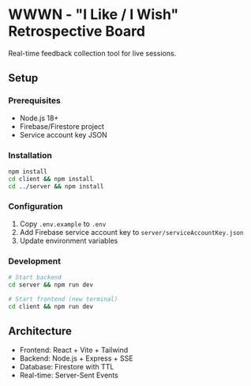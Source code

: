 # WWWN - "I Like / I Wish" Retrospective Board

Real-time feedback collection tool for live sessions.

## Setup

### Prerequisites
- Node.js 18+
- Firebase/Firestore project
- Service account key JSON

### Installation

```bash
npm install
cd client && npm install
cd ../server && npm install
```

### Configuration

1. Copy `.env.example` to `.env`
2. Add Firebase service account key to `server/serviceAccountKey.json`
3. Update environment variables

### Development

```bash
# Start backend
cd server && npm run dev

# Start frontend (new terminal)
cd client && npm run dev
```

## Architecture

- Frontend: React + Vite + Tailwind
- Backend: Node.js + Express + SSE
- Database: Firestore with TTL
- Real-time: Server-Sent Events
